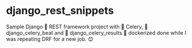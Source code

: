 # django_rest_snippets

Sample Django 🚀 REST framework project with 🥬 Celery, 💓 django_celery_beat and 🧮 django_celery_results 🐳 dockerized done while I was repeating DRF for a new job. 😊
